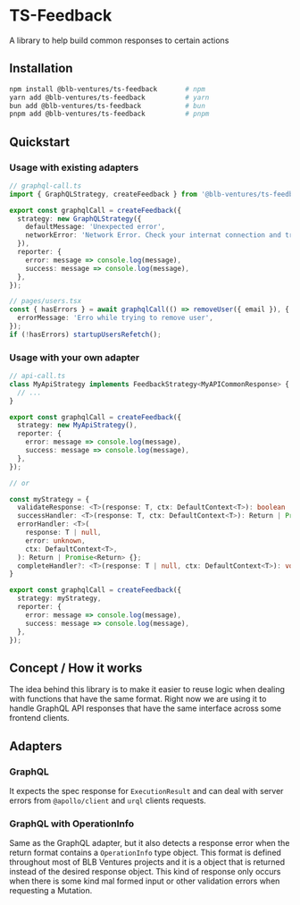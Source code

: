 # TS-Feedback

A library to help build common responses to certain actions

## Installation

```sh
npm install @blb-ventures/ts-feedback       # npm
yarn add @blb-ventures/ts-feedback          # yarn
bun add @blb-ventures/ts-feedback           # bun
pnpm add @blb-ventures/ts-feedback          # pnpm
```

## Quickstart

### Usage with existing adapters

```ts
// graphql-call.ts
import { GraphQLStrategy, createFeedback } from '@blb-ventures/ts-feedback';

export const graphqlCall = createFeedback({
  strategy: new GraphQLStrategy({
    defaultMessage: 'Unexpected error',
    networkError: 'Network Error. Check your internat connection and try again.',
  }),
  reporter: {
    error: message => console.log(message),
    success: message => console.log(message),
  },
});

// pages/users.tsx
const { hasErrors } = await graphqlCall(() => removeUser({ email }), {
  errorMessage: 'Erro while trying to remove user',
});
if (!hasErrors) startupUsersRefetch();
```

### Usage with your own adapter

```ts
// api-call.ts
class MyApiStrategy implements FeedbackStrategy<MyAPICommonResponse> {
  // ...
}

export const graphqlCall = createFeedback({
  strategy: new MyApiStrategy(),
  reporter: {
    error: message => console.log(message),
    success: message => console.log(message),
  },
});

// or

const myStrategy = {
  validateResponse: <T>(response: T, ctx: DefaultContext<T>): boolean | Promise<boolean> {};
  successHandler: <T>(response: T, ctx: DefaultContext<T>): Return | Promise<Return> {};
  errorHandler: <T>(
    response: T | null,
    error: unknown,
    ctx: DefaultContext<T>,
  ): Return | Promise<Return> {};
  completeHandler?: <T>(response: T | null, ctx: DefaultContext<T>): void | Promise<void> {};
}

export const graphqlCall = createFeedback({
  strategy: myStrategy,
  reporter: {
    error: message => console.log(message),
    success: message => console.log(message),
  },
});

```

## Concept / How it works

The idea behind this library is to make it easier to reuse logic when dealing with functions that have the same format.
Right now we are using it to handle GraphQL API responses that have the same interface across some frontend clients.

## Adapters

### GraphQL

It expects the spec response for `ExecutionResult` and can deal with server errors from `@apollo/client` and `urql` clients requests.

### GraphQL with OperationInfo

Same as the GraphQL adapter, but it also detects a response error when the return format contains a `OperationInfo` type object.
This format is defined throughout most of BLB Ventures projects and it is a object that is returned instead of the desired response object.
This kind of response only occurs when there is some kind mal formed input or other validation errors when requesting a Mutation.
